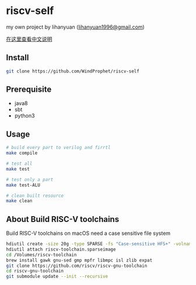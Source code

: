 # riscv-self

my own project by lihanyuan (lihanyuan1996@gmail.com)

[在这里查看中文说明](https://github.com/WindProphet/riscv-self/wiki/riscv_self-%E9%A1%B9%E7%9B%AE%E4%BB%8B%E7%BB%8D)

## Install

```bash
git clone https://github.com/WindProphet/riscv-self
```

## Prerequisite

- java8
- sbt
- python3

## Usage

```bash
# build every part to verilog and firrtl
make compile

# test all
make test

# test only a part
make test-ALU

# clean built resource
make clean
```

## About Build RISC-V toolchains

Build RISC-V toolchains on macOS need a case sensitive file system

```bash
hdiutil create -size 20g -type SPARSE -fs "Case-sensitive HFS+" -volname riscv-toolchain riscv-toolchain.sparseimage
hdiutil attach riscv-toolchain.sparseimage
cd /Volumes/riscv-toolchain
brew install gawk gnu-sed gmp mpfr libmpc isl zlib expat
git clone https://github.com/riscv/riscv-gnu-toolchain
cd riscv-gnu-toolchain
git submodule update --init --recursive
```
